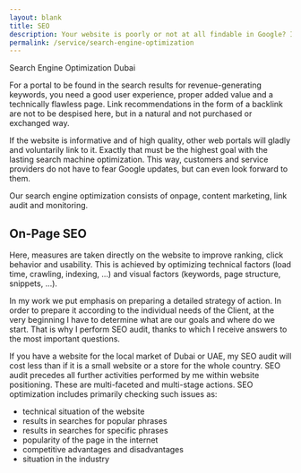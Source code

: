 ```yaml
---
layout: blank
title: SEO
description: Your website is poorly or not at all findable in Google? I can help you with our search engine optimization.
permalink: /service/search-engine-optimization
---
```


Search Engine Optimization Dubai

For a portal to be found in the search results for revenue-generating keywords, you need a good user experience, proper added value and a technically flawless page. Link recommendations in the form of a backlink are not to be despised here, but in a natural and not purchased or exchanged way.

If the website is informative and of high quality, other web portals will gladly and voluntarily link to it. Exactly that must be the highest goal with the lasting search machine optimization. This way, customers and service providers do not have to fear Google updates, but can even look forward to them.

Our search engine optimization consists of onpage, content marketing, link audit and monitoring.


## On-Page SEO

Here, measures are taken directly on the website to improve ranking, click behavior and usability. This is achieved by optimizing technical factors (load time, crawling, indexing, ...) and visual factors (keywords, page structure, snippets, ...).

In my work we put emphasis on preparing a detailed strategy of action. In order to prepare it according to the individual needs of the Client, at the very beginning I have to determine what are our goals and where do we start. That is why I perform SEO audit, thanks to which I receive answers to the most important questions.

If you have a website for the local market of Dubai or UAE, my SEO audit will cost less than if it is a small website or a store for the whole country. SEO audit precedes all further activities performed by me within website positioning. These are multi-faceted and multi-stage actions. SEO optimization includes primarily checking such issues as:

* technical situation of the website
* results in searches for popular phrases
* results in searches for specific phrases
* popularity of the page in the internet
* competitive advantages and disadvantages
* situation in the industry

